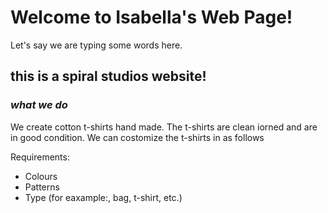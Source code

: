 # Welcome to Isabella's Web Page!

Let's say we are typing some words here.

## this is a spiral studios website!

### _what we do_
We create cotton t-shirts hand made. The t-shirts 
are clean iorned and are in good condition. We can
costomize the t-shirts in as follows

Requirements:
- Colours
- Patterns
- Type (for eaxample:, bag, t-shirt, etc.)

